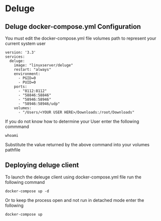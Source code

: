 # Deluge

## Deluge docker-compose.yml Configuration 


You must edit the docker-compose.yml file volumes path to represent your current system user
```
version: '3.3'
services:
  deluge:
    image: "linuxserver/deluge"
    restart: "always"
    environment:
      - PGID=0
      - PUID=0
    ports:
      - "8112:8112"
      - "58846:58846"
      - "58946:58946"
      - "58946:58946/udp"
    volumes:
      - "/Users/<YOUR USER HERE>/Downloads:/root/Downloads"
```

If you do not know how to determine your User enter the following commmand

```
whoami
```

Substitute the value returned by the above command into your volumes pathfile

## Deploying deluge client

To launch the deleuge client using docker-compose.yml file run the following command
```
docker-compose up -d
```
Or to keep the process open and not run in detached mode enter the following
```
docker-compose up
```


